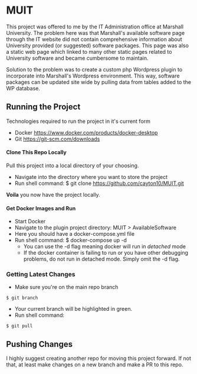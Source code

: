 # MUIT

This project was offered to me by the IT Administration office at Marshall University. The problem here was that Marshall's available software page through the IT website did not contain comprehensive information about University provided (or suggested) software packages. This page was also a static web page which linked to many other static pages related to University software and became cumbersome to maintain.

Solution to the problem was to create a custom php Wordpress plugin to incorporate into Marshall's Wordpress environment. This way, software packages can be updated site wide by pulling data from tables added to the WP database. 

## Running the Project

Technologies required to run the project in it's current form
- Docker https://www.docker.com/products/docker-desktop
- Git https://git-scm.com/downloads

#### Clone This Repo Locally
Pull this project into a local directory of your choosing. 
- Navigate into the directory where you want to store the project
- Run shell command: $ git clone https://github.com/cayton10/MUIT.git

<strong>Voila</strong> you now have the project locally.

#### Get Docker Images and Run
- Start Docker
- Navigate to the plugin project directory: MUIT > AvailableSoftware
- Here you should have a docker-compose.yml file
- Run shell command: $ docker-compose up -d
    * You can use the -d flag meaning docker will run in <em>detached</em> mode
    * If the docker container is failing to run or you have other debugging problems, do not run in detached mode. Simply omit the -d flag.

### Getting Latest Changes
- Make sure you're on the main repo branch
```shell
$ git branch
```
- Your current branch will be highlighted in green.
- Run shell command:
```shell
$ git pull
```

## Pushing Changes
I highly suggest creating another repo for moving this project forward. If not that, at least make changes on a new branch and make a PR to this repo.



